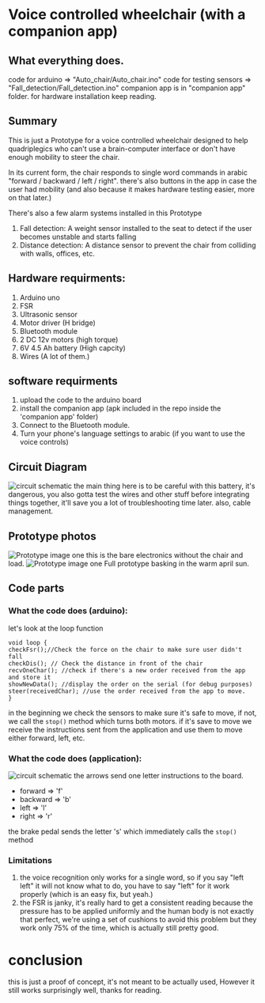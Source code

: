 # Voice controlled wheelchair (with a companion app)

## What everything does.
code for arduino => "Auto_chair/Auto_chair.ino"
code for testing sensors => "Fall_detection/Fall_detection.ino"
companion app is in "companion app" folder.
for hardware installation keep reading.

## Summary
This is just a Prototype for a voice controlled wheelchair designed to help quadriplegics who can't use a brain-computer interface or don't have enough mobility to steer the chair.

In its current form, the chair responds to single word commands in arabic "forward / backward / left / right".
there's also buttons in the app in case the user had mobility (and also because it makes hardware testing easier, more on that later.)

There's also a few alarm systems installed in this Prototype
1. Fall detection:  A weight sensor installed to the seat to detect if the user becomes unstable and starts falling
2. Distance detection: A distance sensor to prevent the chair from colliding with walls, offices, etc.

## Hardware requirments:
1. Arduino uno
2. FSR
3. Ultrasonic sensor
4. Motor driver (H bridge)
5. Bluetooth module
5. 2 DC 12v motors (high torque)
6. 6V 4.5 Ah battery (High capcity)
7. Wires (A lot of them.)

## software requirments
1. upload the code to the arduino board
2. install the companion app (apk included in the repo inside the 'companion app' folder)
3. Connect to the Bluetooth module.
4. Turn your phone's language settings to arabic (if you want to use the voice controls)


## Circuit Diagram
![circuit schematic](images/schematic_image.jpg)
the main thing here is to be careful with this battery, it's dangerous, you also gotta test the wires and other stuff before integrating things together, it'll save you a lot of troubleshooting time later.
also, cable management.

## Prototype photos
![Prototype image one](images/prototype_1.jpg)
this is the bare electronics without the chair and load.
![Prototype image one](images/full_prototype_1.jpg)
Full prototype basking in the warm april sun.


## Code parts
### What the code does (arduino):
let's look at the loop function

```
void loop {
checkFsr();//Check the force on the chair to make sure user didn't fall
checkDis(); // Check the distance in front of the chair
recvOneChar(); //check if there's a new order received from the app and store it
showNewData(); //display the order on the serial (for debug purposes)
steer(receivedChar); //use the order received from the app to move.
}
```
in the beginning we check the sensors to make sure it's safe to move, if not, we call the `stop()` method which turns both motors.
if it's save to move we receive the instructions sent from the application and use them to move either forward, left, etc.

### What the code does (application):
![circuit schematic](images/app_screenshot.jpg)
the arrows send one letter instructions to the board.
- forward => 'f'
- backward => 'b'
- left => 'l'
- right => 'r'

the brake pedal sends the letter 's' which immediately calls the `stop()` method

### Limitations
1. the voice recognition only works for a single word, so if you say "left left" it will not know what to do, you have to say "left" for it work properly (which is an easy fix, but yeah.)
2. the FSR is janky, it's really hard to get a consistent reading because the pressure has to be applied uniformly and the human body is not exactly that perfect, we're using a set of cushions to avoid this problem but they work only 75% of the time, which is actually still pretty good.

# conclusion
this is just a proof of concept, it's not meant to be actually used, However it still works surprisingly well, thanks for reading.
